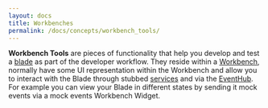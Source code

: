 ```yaml
---
layout: docs
title: Workbenches
permalink: /docs/concepts/workbench_tools/
---
```


**Workbench Tools** are pieces of functionality that help you develop and test a [blade](/docs/concepts/blades) as part of the developer workflow. They reside within a [Workbench](/docs/concepts/workbenches), normally have some UI representation within the Workbench and allow you to interact with the Blade through stubbed [services](/docs/concepts/services) and via the [EventHub](/docs/concepts/event_hub). For example you can view your Blade in different states by sending it mock events via a mock events Workbench Widget.